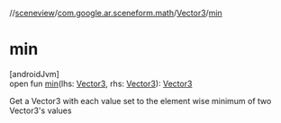 //[sceneview](../../../index.md)/[com.google.ar.sceneform.math](../index.md)/[Vector3](index.md)/[min](min.md)

# min

[androidJvm]\
open fun [min](min.md)(lhs: [Vector3](index.md), rhs: [Vector3](index.md)): [Vector3](index.md)

Get a Vector3 with each value set to the element wise minimum of two Vector3's values
